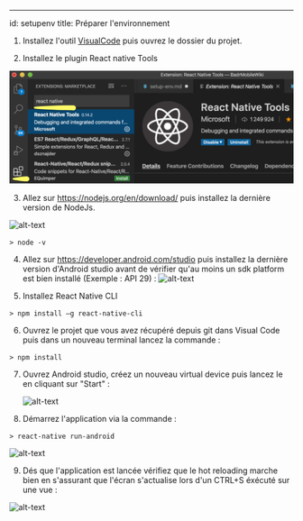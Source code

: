 ---
id: setupenv
title: Préparer l'environnement


1. Installez l'outil [VisualCode](https://code.visualstudio.com/) puis ouvrez le dossier du projet.

2. Installez le plugin React native Tools

![](visualcode.png)

3. Allez sur https://nodejs.org/en/download/ puis installez la dernière version de NodeJs.

![alt-text](assets/envDev/5.png)

```console
> node -v
```

4. Allez sur https://developer.android.com/studio puis installez la dernière version d'Android studio avant de vérifier qu'au moins un sdk platform est bien installé (Exemple : API 29) :
   ![alt-text](assets/envDev/0.png)

5. Installez React Native CLI

```console
> npm install –g react-native-cli
```

6. Ouvrez le projet que vous avez récupéré depuis git dans Visual Code puis dans un nouveau terminal lancez la commande :

```console
> npm install
```

7. Ouvrez Android studio, créez un nouveau virtual device puis lancez le en cliquant sur "Start" :

   ![alt-text](assets/envDev/1.png)

8. Démarrez l'application via la commande :

```console
> react-native run-android
```

![alt-text](assets/envDev/2.png)

9. Dés que l'application est lancée vérifiez que le hot reloading marche bien en s'assurant que l'écran s'actualise lors d'un CTRL+S éxécuté sur une vue : 

![alt-text](assets/envDev/4.png)

